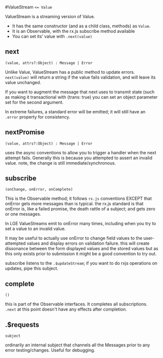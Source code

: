 #ValueStream
 `<= Value`

ValueStream is a streaming version of Value. 

* It has the same constructor (and as a child class, methods) as `Value`. 
* It is an Observable, with the rx.js subscribe method available
* You can set its' value with `.next(value)`

## next
`(value, attrs?:Object) : Message | Error`

Unlike Value, ValueStream has a public method to update errors.
`next(value)` will return a string if the value fails validation, 
and will leave its value unchanged. 

If you want to augment the message that next uses to transmit state 
(such as making it transactional with {trans: true) you can set an object parameter set for the 
second argument. 

In extreme failures, a standard error will be emitted; it will still 
have an `.error` property for consistency. 

## nextPromise
`(value, attrs?:Object) : Message | Error`

uses the async conventions to allow you to trigger a handler when the 
next attempt fails. Generally this is because you attempted to assert an invalid value.
note, the change is still immediate/synchronous. 

## subscribe
`(onChange, onError, onComplete)`

This is the Observable method; it follows `rx.js` conventions EXCEPT that onError
gets more messages than is typical. the rx.js standard is that onError is, like a 
failed promise, the death rattle of a subject; and gets zero or one messages. 

In LGE ValueStreams emit to onError many times, 
including when you try to set a value to an invalid value. 

It may be useful to actually use onError to change field 
values to the user-attempted values and display errors on validation failure. 
this will create dissonance between the form displayed values and the stored values
but as this only exists prior to submission it might be a good convention to try out. 

subscribe listens to the `.$updateStream`; if you want to do rxjs operations on updates,
pipe this subject. 

## complete
`()`

this is part of the Observable interfaces. It completes all subscriptions. `.next` 
at this point doesn't have any effects after completion. 

## .$requests
`subject`

ordinarily an internal subject that channels all the Messages prior to any
error testing/changes. Useful for debugging. 
